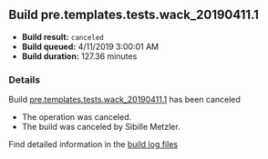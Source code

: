 ## Build pre.templates.tests.wack_20190411.1
- **Build result:** `canceled`
- **Build queued:** 4/11/2019 3:00:01 AM
- **Build duration:** 127.36 minutes
### Details
Build [pre.templates.tests.wack_20190411.1](https://winappstudio.visualstudio.com/web/build.aspx?pcguid=a4ef43be-68ce-4195-a619-079b4d9834c2&builduri=vstfs%3a%2f%2f%2fBuild%2fBuild%2f27562) has been canceled

+ The operation was canceled.
+ The build was canceled by Sibille Metzler.

Find detailed information in the [build log files](https://uwpctdiags.blob.core.windows.net/buildlogs/pre.templates.tests.wack_20190411.1_logs.zip)
